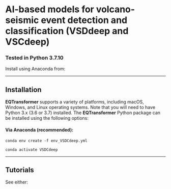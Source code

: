# AI-based models for volcano-seismic event detection and classification (VSDdeep and VSCdeep)


### Tested in Python 3.7.10 
Install using Anaconda from:

-----------------
## Installation

**EQTransformer** supports a variety of platforms, including macOS, Windows, and Linux operating systems. Note that you will need to have Python 3.x (3.6 or 3.7) installed. The **EQTransformer** Python package can be installed using the following options:

#### Via Anaconda (recommended):

    conda env create -f env_VSDCdeep.yml

    conda activate VSDCdeep 
    
-------------
## Tutorials

See either:
